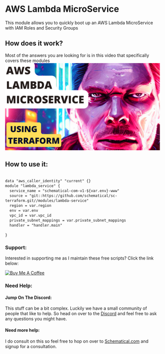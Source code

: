 # AWS Lambda MicroService
This module allows you to quickly boot up an AWS Lambda MicroService with IAM Roles and Security Groups

## How does it work?
Most of the answers you are looking for is in this video that specifically covers these modules
[![](./thumb.png)](https://youtu.be/UDkZC-SmbFM)

## How to use it:
```

data "aws_caller_identity" "current" {}
module "lambda_service" {
  service_name = "schematical-com-v1-${var.env}-www"
  source = "git::https://github.com/schematical/sc-terraform.git//modules/lambda-service"
  region = var.region
  env = var.env
  vpc_id = var.vpc_id
  private_subnet_mappings = var.private_subnet_mappings
  handler = "handler.main"

}
```


### Support:
Interested in supporting me as I maintain these free scripts? Click the link below:

<a href="https://www.buymeacoffee.com/schematical" target="_blank">
    <img src="https://cdn.buymeacoffee.com/buttons/v2/default-yellow.png" alt="Buy Me A Coffee" style="height: 60px !important;width: 217px !important;" />
</a>






### Need Help:

#### Jump On The Discord:
This stuff can be a bit complex. Luckily we have a small community of people that like to help.
So head on over to the [Discord](https://discord.gg/F6cErPe6VJ) and feel free to ask any questions you might have.

#### Need more help:
I do consult on this so feel free to hop on over to [Schematical.com](https://schematical.com?utm_source=github_sc-terraform-cicd) and signup for a consultation.






